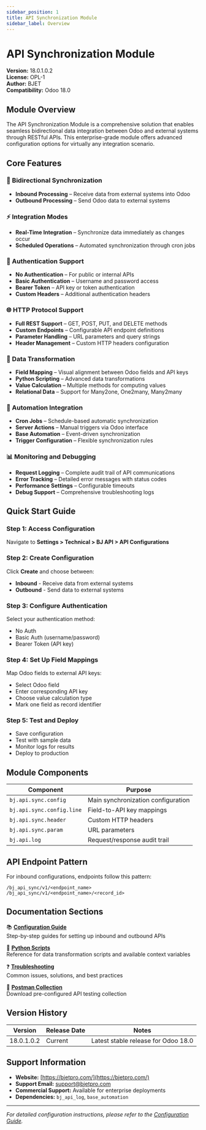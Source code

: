 ```yaml
---
sidebar_position: 1
title: API Synchronization Module
sidebar_label: Overview
---
```


# API Synchronization Module

**Version:** 18.0.1.0.2  
**License:** OPL-1  
**Author:** BJET  
**Compatibility:** Odoo 18.0

## Module Overview

The API Synchronization Module is a comprehensive solution that enables seamless bidirectional data integration between Odoo and external systems through RESTful APIs. This enterprise-grade module offers advanced configuration options for virtually any integration scenario.

## Core Features

### 🔄 Bidirectional Synchronization
- **Inbound Processing** – Receive data from external systems into Odoo
- **Outbound Processing** – Send Odoo data to external systems

### ⚡ Integration Modes
- **Real-Time Integration** – Synchronize data immediately as changes occur
- **Scheduled Operations** – Automated synchronization through cron jobs

### 🔐 Authentication Support
- **No Authentication** – For public or internal APIs
- **Basic Authentication** – Username and password access
- **Bearer Token** – API key or token authentication
- **Custom Headers** – Additional authentication headers

### 🌐 HTTP Protocol Support
- **Full REST Support** – GET, POST, PUT, and DELETE methods
- **Custom Endpoints** – Configurable API endpoint definitions
- **Parameter Handling** – URL parameters and query strings
- **Header Management** – Custom HTTP headers configuration

### 🔧 Data Transformation
- **Field Mapping** – Visual alignment between Odoo fields and API keys
- **Python Scripting** – Advanced data transformations
- **Value Calculation** – Multiple methods for computing values
- **Relational Data** – Support for Many2one, One2many, Many2many

### 🤖 Automation Integration
- **Cron Jobs** – Schedule-based automatic synchronization
- **Server Actions** – Manual triggers via Odoo interface
- **Base Automation** – Event-driven synchronization
- **Trigger Configuration** – Flexible synchronization rules

### 📊 Monitoring and Debugging
- **Request Logging** – Complete audit trail of API communications
- **Error Tracking** – Detailed error messages with status codes
- **Performance Settings** – Configurable timeouts
- **Debug Support** – Comprehensive troubleshooting logs

## Quick Start Guide

### Step 1: Access Configuration
Navigate to **Settings > Technical > BJ API > API Configurations**

### Step 2: Create Configuration
Click **Create** and choose between:
- **Inbound** - Receive data from external systems
- **Outbound** - Send data to external systems

### Step 3: Configure Authentication
Select your authentication method:
- No Auth
- Basic Auth (username/password)
- Bearer Token (API key)

### Step 4: Set Up Field Mappings
Map Odoo fields to external API keys:
- Select Odoo field
- Enter corresponding API key
- Choose value calculation type
- Mark one field as record identifier

### Step 5: Test and Deploy
- Save configuration
- Test with sample data
- Monitor logs for results
- Deploy to production

## Module Components

| Component | Purpose |
|-----------|---------|
| `bj.api.sync.config` | Main synchronization configuration |
| `bj.api.sync.config.line` | Field-to-API key mappings |
| `bj.api.sync.header` | Custom HTTP headers |
| `bj.api.sync.param` | URL parameters |
| `bj.api.log` | Request/response audit trail |

## API Endpoint Pattern

For inbound configurations, endpoints follow this pattern:
```
/bj_api_sync/v1/<endpoint_name>
/bj_api_sync/v1/<endpoint_name>/<record_id>
```

## Documentation Sections

📚 **[Configuration Guide](./configuration/overview)**  
Step-by-step guides for setting up inbound and outbound APIs

🐍 **[Python Scripts](./python-scripts/context-variables)**  
Reference for data transformation scripts and available context variables

❓ **[Troubleshooting](./troubleshooting)**  
Common issues, solutions, and best practices

📮 **[Postman Collection](/postman)**  
Download pre-configured API testing collection

## Version History

| Version | Release Date | Notes |
|---------|--------------|-------|
| 18.0.1.0.2 | Current | Latest stable release for Odoo 18.0 |

## Support Information

- **Website:** [https://bjetpro.com/](https://bjetpro.com/)
- **Support Email:** [support@bjetpro.com](mailto:support@bjetpro.com)
- **Commercial Support:** Available for enterprise deployments
- **Dependencies:** `bj_api_log`, `base_automation`

---

*For detailed configuration instructions, please refer to the [Configuration Guide](./configuration/overview).*